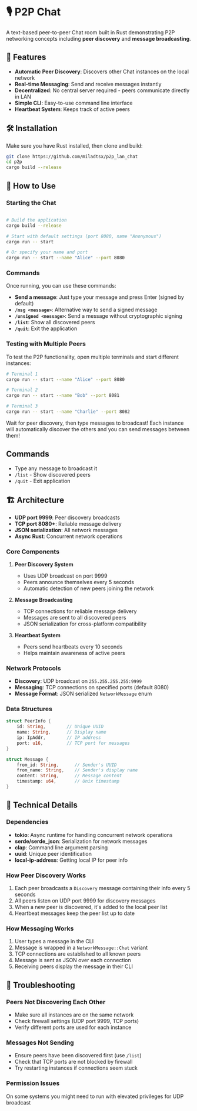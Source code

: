 # 🎙️ P2P Chat

A text-based peer-to-peer Chat room built in Rust demonstrating P2P networking concepts including **peer discovery** and **message broadcasting**.

## 🚀 Features

- **Automatic Peer Discovery**: Discovers other Chat instances on the local network
- **Real-time Messaging**: Send and receive messages instantly
- **Decentralized**: No central server required - peers communicate directly in LAN
- **Simple CLI**: Easy-to-use command line interface
- **Heartbeat System**: Keeps track of active peers

## 🛠️ Installation

Make sure you have Rust installed, then clone and build:

```bash
git clone https://github.com/miladtsx/p2p_lan_chat
cd p2p
cargo build --release
```

## 📡 How to Use

### Starting the Chat

```bash

# Build the application
cargo build --release

# Start with default settings (port 8080, name "Anonymous")
cargo run -- start

# Or specify your name and port
cargo run -- start --name "Alice" --port 8080
```

### Commands

Once running, you can use these commands:

- **Send a message**: Just type your message and press Enter (signed by default)
- **`/msg <message>`**: Alternative way to send a signed message
- **`/unsigned <message>`**: Send a message without cryptographic signing
- **`/list`**: Show all discovered peers
- **`/quit`**: Exit the application

### Testing with Multiple Peers

To test the P2P functionality, open multiple terminals and start different instances:

```bash
# Terminal 1
cargo run -- start --name "Alice" --port 8080

# Terminal 2
cargo run -- start --name "Bob" --port 8081

# Terminal 3
cargo run -- start --name "Charlie" --port 8082
```

Wait for peer discovery, then type messages to broadcast!
Each instance will automatically discover the others and you can send messages between them!

## Commands

- Type any message to broadcast it
- `/list` - Show discovered peers
- `/quit` - Exit application

## 🏗️ Architecture

- **UDP port 9999**: Peer discovery broadcasts
- **TCP port 8080+**: Reliable message delivery
- **JSON serialization**: All network messages
- **Async Rust**: Concurrent network operations

### Core Components

1. **Peer Discovery System**

   - Uses UDP broadcast on port 9999
   - Peers announce themselves every 5 seconds
   - Automatic detection of new peers joining the network

2. **Message Broadcasting**

   - TCP connections for reliable message delivery
   - Messages are sent to all discovered peers
   - JSON serialization for cross-platform compatibility

3. **Heartbeat System**
   - Peers send heartbeats every 10 seconds
   - Helps maintain awareness of active peers

### Network Protocols

- **Discovery**: UDP broadcast on `255.255.255.255:9999`
- **Messaging**: TCP connections on specified ports (default 8080)
- **Message Format**: JSON serialized `NetworkMessage` enum

### Data Structures

```rust
struct PeerInfo {
    id: String,        // Unique UUID
    name: String,      // Display name
    ip: IpAddr,        // IP address
    port: u16,         // TCP port for messages
}

struct Message {
    from_id: String,      // Sender's UUID
    from_name: String,    // Sender's display name
    content: String,      // Message content
    timestamp: u64,       // Unix timestamp
}
```

## 🔧 Technical Details

### Dependencies

- **tokio**: Async runtime for handling concurrent network operations
- **serde/serde_json**: Serialization for network messages
- **clap**: Command line argument parsing
- **uuid**: Unique peer identification
- **local-ip-address**: Getting local IP for peer info

### How Peer Discovery Works

1. Each peer broadcasts a `Discovery` message containing their info every 5 seconds
2. All peers listen on UDP port 9999 for discovery messages
3. When a new peer is discovered, it's added to the local peer list
4. Heartbeat messages keep the peer list up to date

### How Messaging Works

1. User types a message in the CLI
2. Message is wrapped in a `NetworkMessage::Chat` variant
3. TCP connections are established to all known peers
4. Message is sent as JSON over each connection
5. Receiving peers display the message in their CLI

## 🐛 Troubleshooting

### Peers Not Discovering Each Other

- Make sure all instances are on the same network
- Check firewall settings (UDP port 9999, TCP ports)
- Verify different ports are used for each instance

### Messages Not Sending

- Ensure peers have been discovered first (use `/list`)
- Check that TCP ports are not blocked by firewall
- Try restarting instances if connections seem stuck

### Permission Issues

On some systems you might need to run with elevated privileges for UDP broadcast
